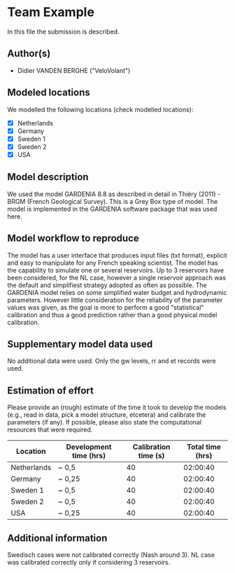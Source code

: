 # Team Example

In this file the submission is described. 

## Author(s)

- Didier VANDEN BERGHE ("VeloVolant")


## Modeled locations

We modelled the following locations (check modelled locations):

- [x] Netherlands
- [X] Germany
- [X] Sweden 1
- [X] Sweden 2
- [X] USA

## Model description

We used the model GARDENIA 8.8 as described in detail in Thiéry (2011) - BRGM (French Geological Survey). This is a Grey Box type of model. The model is 
implemented in the GARDENIA software package that was used here.

## Model workflow to reproduce

The model has a user interface that produces input files (txt format), explicit and easy to manipulate for any French speaking scientist. The model has the capability to simulate one or several reservoirs. Up to 3 reservoirs have been considered, for the NL case, however a single reservoir approach was the default and simplifiest strategy adopted as often as possible. The GARDENIA model relies on some simplified water budget and hydrodynamic parameters. However little consideration for the reliability of the parameter values was given, as the goal is more to perform a good "statistical" calibration and thus a good prediction rather than a good physical model calibration. 

## Supplementary model data used

No additional data were used. Only the gw levels, rr and et records were used.

## Estimation of effort

Please provide an (rough) estimate of the time it took to develop the models (e.g., read in data, pick a model 
structure, etcetera) and calibrate the parameters (if any). If possible, please also state the computational resources that 
were required.

| Location    | Development time (hrs) | Calibration time (s) | Total time (hrs) | 
|-------------|------------------------|----------------------|------------------|
| Netherlands | ~ 0,5                  | 40                   | 02:00:40         |
| Germany     | ~ 0,25                 | 40                   | 02:00:40         |
| Sweden 1    | ~ 0,5                  | 40                   | 02:00:40         |
| Sweden 2    | ~ 0,5                  | 40                   | 02:00:40         |
| USA         | ~ 0,25                 | 40                   | 02:00:40         |

## Additional information

Swedisch cases were not calibrated correctly (Nash around 3). NL case was calibrated correctly only if considering 3 reservoirs. 
